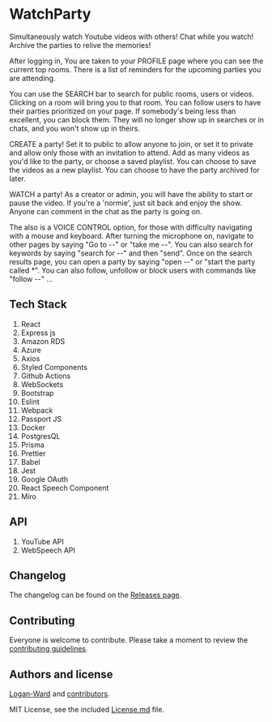 # WatchParty
Simultaneously watch Youtube videos with others! Chat while you watch! Archive the parties to relive the memories!

After logging in, You are taken to your PROFILE page where you can see the current top rooms. There is a list of reminders for the upcoming parties you are attending.

You can use the SEARCH bar to search for public rooms, users or videos. Clicking on a room will bring you to that room. You can follow users to have their parties prioritized on your page. If somebody's being less than excellent, you can block them. They will no longer show up in searches or in chats, and you won't show up in theirs.

CREATE a party! Set it to public to allow anyone to join, or set it to private and allow only those with an invitation to attend. Add as many videos as you'd like to the party, or choose a saved playlist. You can choose to save the videos as a new playlist. You can choose to have the party archived for later.

WATCH a party! As a creator or admin, you will have the ability to start or pause the video. If you're a 'normie', just sit back and enjoy the show. Anyone can comment in the chat as the party is going on.

The also is a VOICE CONTROL option, for those with difficulty navigating with a mouse and keyboard. After turning the microphone on, navigate to other pages by saying "Go to --" or "take me --". You can also search for keywords by saying "search for --" and then "send". Once on the search results page, you can open a party by saying "open --" or "start the party called *". You can also follow, unfollow or block users with commands like "follow --"
...

## Tech Stack
1. React
2. Express js
3. Amazon RDS
4. Azure
5. Axios
6. Styled Components
7. Github Actions
8. WebSockets
9. Bootstrap
10. Eslint
11. Webpack
12. Passport JS
13. Docker
14. PostgresQL
15. Prisma
16. Prettier
17. Babel
18. Jest
19. Google OAuth
20. React Speech Component
21. Miro

## API
1. YouTube API
2. WebSpeech API
## Changelog

The changelog can be found on the [Releases page](/releases).

## Contributing

Everyone is welcome to contribute. Please take a moment to review the [contributing guidelines](Contributing.md).

## Authors and license

[Logan-Ward](<PH URL>) and [contributors](/graphs/contributors).

MIT License, see the included [License.md](License.md) file.
